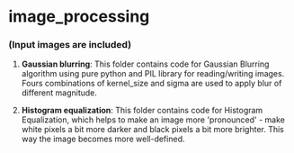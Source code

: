 # image_processing

### (Input images are included)

1. **Gaussian blurring**:
   This folder contains code for Gaussian Blurring algorithm using pure python and PIL library for reading/writing images.
   Fours combinations of kernel_size and sigma are used to apply blur of different magnitude.

2. **Histogram equalization**:
   This folder contains code for Histogram Equalization, which helps to make an image more 'pronounced' - make white pixels a bit more darker and black pixels a bit more brighter.
   This way the image becomes more well-defined.
